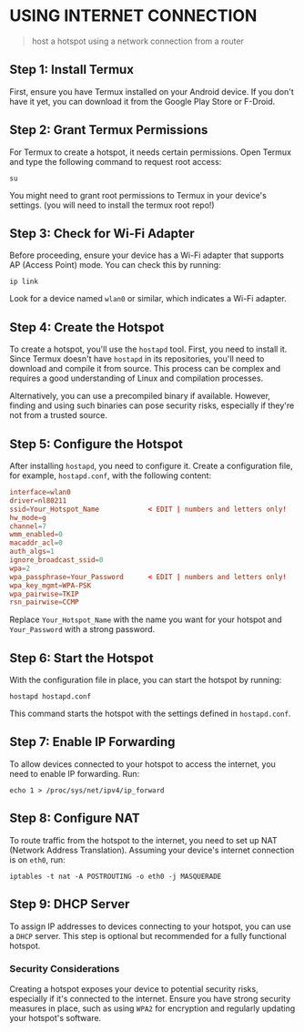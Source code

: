 # USING INTERNET CONNECTION
> host a hotspot using a network connection from a router

## Step 1: Install Termux
First, ensure you have Termux installed on your Android device. If you don't have it yet, you can download it from the Google Play Store or F-Droid.

## Step 2: Grant Termux Permissions
For Termux to create a hotspot, it needs certain permissions. Open Termux and type the following command to request root access:
```
su
``` 
You might need to grant root permissions to Termux in your device's settings. (you will need to install the termux root repo!)

## Step 3: Check for Wi-Fi Adapter
Before proceeding, ensure your device has a Wi-Fi adapter that supports AP (Access Point) mode. You can check this by running:
```
ip link
``` 
Look for a device named `wlan0` or similar, which indicates a Wi-Fi adapter.

## Step 4: Create the Hotspot
To create a hotspot, you'll use the `hostapd` tool. First, you need to install it. Since Termux doesn't have `hostapd` in its repositories, you'll need to download and compile it from source. This process can be complex and requires a good understanding of Linux and compilation processes.

Alternatively, you can use a precompiled binary if available. However, finding and using such binaries can pose security risks, especially if they're not from a trusted source.

## Step 5: Configure the Hotspot
After installing `hostapd`, you need to configure it. Create a configuration file, for example, `hostapd.conf`, with the following content:

```conf
interface=wlan0
driver=nl80211
ssid=Your_Hotspot_Name            < EDIT | numbers and letters only!
hw_mode=g
channel=7
wmm_enabled=0
macaddr_acl=0
auth_algs=1
ignore_broadcast_ssid=0
wpa=2
wpa_passphrase=Your_Password      < EDIT | numbers and letters only!
wpa_key_mgmt=WPA-PSK
wpa_pairwise=TKIP
rsn_pairwise=CCMP
```

Replace `Your_Hotspot_Name` with the name you want for your hotspot and `Your_Password` with a strong password.

## Step 6: Start the Hotspot
With the configuration file in place, you can start the hotspot by running:
```
hostapd hostapd.conf
```
This command starts the hotspot with the settings defined in `hostapd.conf`.


## Step 7: Enable IP Forwarding
To allow devices connected to your hotspot to access the internet, you need to enable IP forwarding. Run:
```
echo 1 > /proc/sys/net/ipv4/ip_forward
```

## Step 8: Configure NAT
To route traffic from the hotspot to the internet, you need to set up NAT (Network Address Translation). Assuming your device's internet connection is on `eth0`, run:
```
iptables -t nat -A POSTROUTING -o eth0 -j MASQUERADE
```

## Step 9: DHCP Server
To assign IP addresses to devices connecting to your hotspot, you can use a `DHCP` server. This step is optional but recommended for a fully functional hotspot.

### Security Considerations
Creating a hotspot exposes your device to potential security risks, especially if it's connected to the internet. Ensure you have strong security measures in place, such as using `WPA2` for encryption and regularly updating your hotspot's software.






